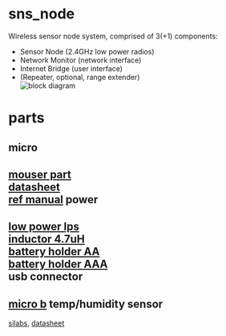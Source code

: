 sns_node
=====
Wireless sensor node system, comprised of 3(+1) components:  
* Sensor Node (2.4GHz low power radios)
* Network Monitor (network interface)
* Internet Bridge (user interface)
* (Repeater, optional, range extender)  
![block diagram](https://raw2.github.com/noahp/sns_node/master/doc/sns_node.png)  

parts
=====
micro
-----
[mouser part](http://www.mouser.com/ProductDetail/Freescale-Semiconductor/MKL02Z8VFG4/?qs=sGAEpiMZZMttKWgNLnZcJr8OOhcQcoey)  
[datasheet](http://cache.freescale.com/files/32bit/doc/data_sheet/KL02P32M48SF0.pdf?fpsp=1&WT_TYPE=Data%20Sheets&WT_VENDOR=FREESCALE&WT_FILE_FORMAT=pdf&WT_ASSET=Documentation)  
[ref manual](http://cache.freescale.com/files/32bit/doc/ref_manual/KL02P32M48SF0RM.pdf?fpsp=1&WT_TYPE=Reference%20Manuals&WT_VENDOR=FREESCALE&WT_FILE_FORMAT=pdf&WT_ASSET=Documentation)
power
-----
[low power lps](http://www.mouser.com/ProductDetail/Microchip-Technology/MCP1640T-I-CHY/?qs=sGAEpiMZZMsnDbBzJh6VGDDeXjwaXPWp)  
[inductor 4.7uH](http://www.mouser.com/ProductDetail/Sumida/CDRH4D18CNP-100PC/?qs=sGAEpiMZZMsg%252by3WlYCkUxi3fTgkZ6yAbP1KOW9D5Zs%3d)  
[battery holder AA](http://www.mouser.com/ProductDetail/Eagle-Plastic-Devices/12BH311A-GR/?qs=sGAEpiMZZMupuRtfu7GC%252bWdR22xe%2fSxxWAb7Knacbvo%3d)  
[battery holder AAA](http://www.mouser.com/ProductDetail/Eagle-Plastic-Devices/12BH412-GR/?qs=sGAEpiMZZMupuRtfu7GC%252basqiiwPG6fox5Hf9LOGvms%3d)  
usb connector
-----
[micro b](http://www.mouser.com/ProductDetail/FCI/10118192-0001LF/?qs=sGAEpiMZZMulM8LPOQ%252byk2%252bTbV8%2f2X5vivRX5xKgOBI%3d)
temp/humidity sensor
-----
[silabs](http://www.mouser.com/ProductDetail/Silicon-Labs/Si7020-A10-GM/?qs=sGAEpiMZZMvcRsgoMFfeP68xdtgWCbZByF2TKLTitEk%3d), [datasheet](http://www.silabs.com/Support%20Documents/TechnicalDocs/Si7020.pdf)  
